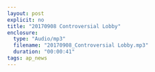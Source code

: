 ```yaml
---
layout: post
explicit: no
title: "20170908 Controversial Lobby"
enclosure:
  type: "Audio/mp3"
  filename: "20170908_Controversial Lobby.mp3"
  duration: "00:00:41"
tags: ap_news
---
```




